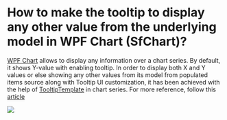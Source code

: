 # How to make the tooltip to display any other value from the underlying model in WPF Chart (SfChart)?

[WPF Chart](https://www.syncfusion.com/wpf-controls/charts) allows to display any information over a chart series. By default, it shows Y-value with enabling tooltip. In order to display both X and Y values or else showing any other values from its model from populated items source along with Tooltip UI customization, it has been achieved with the help of [TooltipTemplate](https://help.syncfusion.com/wpf/charts/interactive-features/tooltip#customizing-the-appearance) in chart series. For more reference, follow this [article](https://www.syncfusion.com/kb/5231/?utm_medium=listing&utm_source=github-examples)

![](https://github.com/SyncfusionExamples/How-to-make-the-tooltip-to-display-any-other-value-from-the-underlying-model-in-WPF-Charts/blob/main/WPF_Chart_Tooltip_Multiple_Values.gif)
